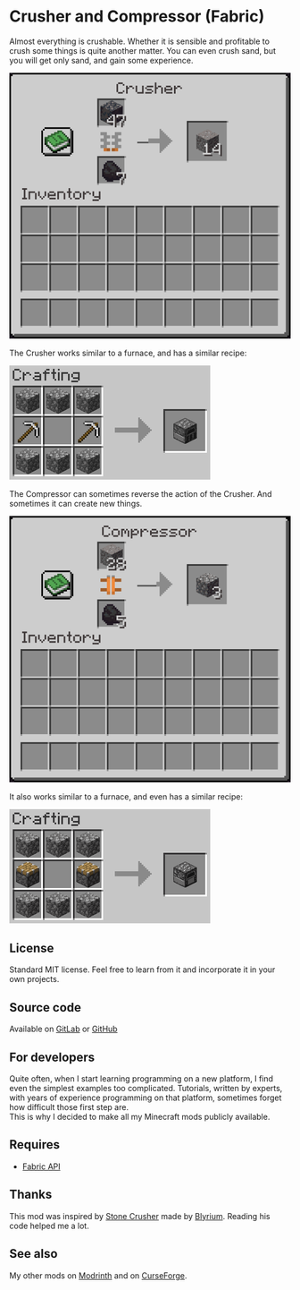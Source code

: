 # Crusher and Compressor (Fabric)

Almost everything is crushable. Whether it is sensible and profitable to crush some things is quite another matter.
You can even crush sand, but you will get only sand, and gain some experience.

![Screenshot](./images/screenshot1.png "Crusher screenshot")

The Crusher works similar to a furnace, and has a similar recipe:

![Crusher recipe](./images/crusher_recipe.png "Crusher recipe")

The Compressor can sometimes reverse the action of the Crusher.
And sometimes it can create new things.

![Screenshot](./images/screenshot2.png "Compressor screenshot")

It also works similar to a furnace, and even has a similar recipe:

![Compressor recipe](./images/compressor_recipe.png "Compressor recipe")


## License

Standard MIT license. Feel free to learn from it and incorporate it in your own projects.


## Source code

Available on [GitLab](https://gitlab.com/pintergabor/crusher.git) or [GitHub](https://github.com/pinter-gabor-at/crusher.git)


## For developers

Quite often, when I start learning programming on a new platform, I find even the simplest examples too complicated.
Tutorials, written by experts, with years of experience programming on that platform, sometimes forget how difficult those first step are.  
This is why I decided to make all my Minecraft mods publicly available.


## Requires
- [Fabric API](https://modrinth.com/mod/fabric-api)


## Thanks

This mod was inspired by [Stone Crusher](https://modrinth.com/mod/stone-crusher) made by [Blyrium](https://modrinth.com/user/Blyrium).
Reading his code helped me a lot.


## See also

My other mods on [Modrinth](https://modrinth.com/user/pinter.gabor) and on [CurseForge](https://www.curseforge.com/members/pintergabor/projects).

